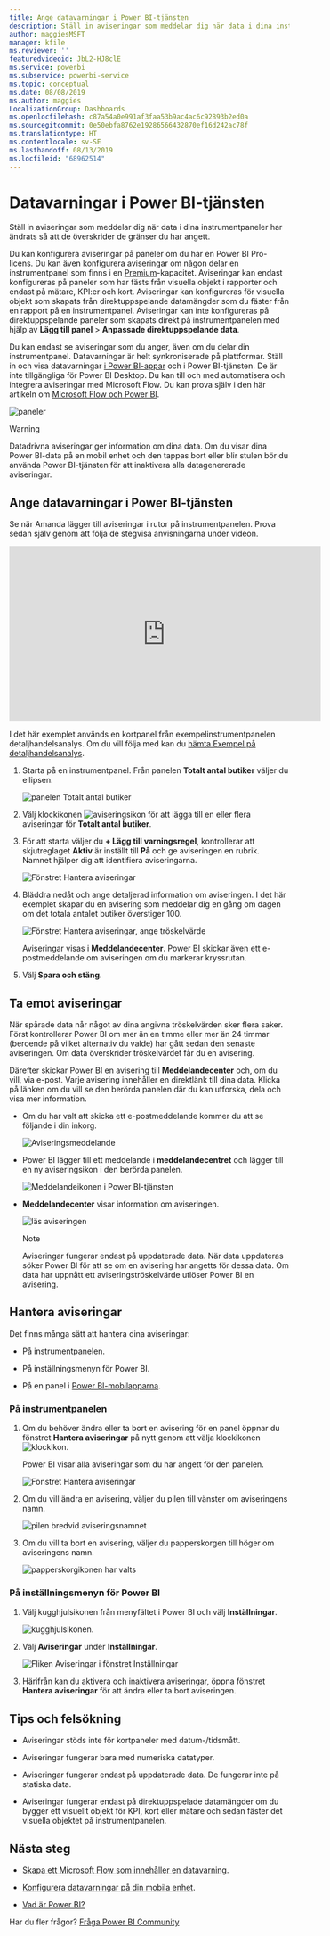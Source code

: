 ```yaml
---
title: Ange datavarningar i Power BI-tjänsten
description: Ställ in aviseringar som meddelar dig när data i dina instrumentpaneler har ändrats så att de överskrider de gränser du har angett i Microsoft Power BI-tjänsten.
author: maggiesMSFT
manager: kfile
ms.reviewer: ''
featuredvideoid: JbL2-HJ8clE
ms.service: powerbi
ms.subservice: powerbi-service
ms.topic: conceptual
ms.date: 08/08/2019
ms.author: maggies
LocalizationGroup: Dashboards
ms.openlocfilehash: c87a54a0e991af3faa53b9ac4ac6c92893b2ed0a
ms.sourcegitcommit: 0e50ebfa8762e19286566432870ef16d242ac78f
ms.translationtype: HT
ms.contentlocale: sv-SE
ms.lasthandoff: 08/13/2019
ms.locfileid: "68962514"
---
```

# <a name="data-alerts-in-the-power-bi-service"></a>Datavarningar i Power BI-tjänsten

Ställ in aviseringar som meddelar dig när data i dina instrumentpaneler har ändrats så att de överskrider de gränser du har angett.

Du kan konfigurera aviseringar på paneler om du har en Power BI Pro-licens. Du kan även konfigurera aviseringar om någon delar en instrumentpanel som finns i en [Premium](service-premium-what-is.md)-kapacitet. Aviseringar kan endast konfigureras på paneler som har fästs från visuella objekt i rapporter och endast på mätare, KPI:er och kort. Aviseringar kan konfigureras för visuella objekt som skapats från direktuppspelande datamängder som du fäster från en rapport på en instrumentpanel. Aviseringar kan inte konfigureras på direktuppspelande paneler som skapats direkt på instrumentpanelen med hjälp av **Lägg till panel** > **Anpassade direktuppspelande data**.

Du kan endast se aviseringar som du anger, även om du delar din instrumentpanel. Datavarningar är helt synkroniserade på plattformar. Ställ in och visa datavarningar [i Power BI-appar](consumer/mobile/mobile-set-data-alerts-in-the-mobile-apps.md) och i Power BI-tjänsten. De är inte tillgängliga för Power BI Desktop. Du kan till och med automatisera och integrera aviseringar med Microsoft Flow. Du kan prova själv i den här artikeln om [Microsoft Flow och Power BI](service-flow-integration.md).

![paneler](media/service-set-data-alerts/powerbi-alert-types-new.png)

> [!WARNING]
> Datadrivna aviseringar ger information om dina data. Om du visar dina Power BI-data på en mobil enhet och den tappas bort eller blir stulen bör du använda Power BI-tjänsten för att inaktivera alla datagenererade aviseringar.

## <a name="set-data-alerts-in-the-power-bi-service"></a>Ange datavarningar i Power BI-tjänsten

Se när Amanda lägger till aviseringar i rutor på instrumentpanelen. Prova sedan själv genom att följa de stegvisa anvisningarna under videon.

<iframe width="560" height="315" src="https://www.youtube.com/embed/JbL2-HJ8clE" frameborder="0" allowfullscreen></iframe>

I det här exemplet används en kortpanel från exempelinstrumentpanelen detaljhandelsanalys. Om du vill följa med kan du [hämta Exempel på detaljhandelsanalys](sample-retail-analysis.md#get-the-content-pack-for-this-sample).

1. Starta på en instrumentpanel. Från panelen **Totalt antal butiker** väljer du ellipsen.

   ![panelen Totalt antal butiker](media/service-set-data-alerts/powerbi-card.png)

1. Välj klockikonen ![aviseringsikon](media/service-set-data-alerts/power-bi-bell-icon.png) för att lägga till en eller flera aviseringar för **Totalt antal butiker**.

1. För att starta väljer du **+ Lägg till varningsregel**, kontrollerar att skjutreglaget **Aktiv** är inställt till **På** och ge aviseringen en rubrik. Namnet hjälper dig att identifiera aviseringarna.

   ![Fönstret Hantera aviseringar](media/service-set-data-alerts/powerbi-alert-title.png)

1. Bläddra nedåt och ange detaljerad information om aviseringen.  I det här exemplet skapar du en avisering som meddelar dig en gång om dagen om det totala antalet butiker överstiger 100.

   ![Fönstret Hantera aviseringar, ange tröskelvärde](media/service-set-data-alerts/power-bi-set-alert-details.png)

    Aviseringar visas i **Meddelandecenter**. Power BI skickar även ett e-postmeddelande om aviseringen om du markerar kryssrutan.

1. Välj **Spara och stäng**.

## <a name="receiving-alerts"></a>Ta emot aviseringar

När spårade data når något av dina angivna tröskelvärden sker flera saker. Först kontrollerar Power BI om mer än en timme eller mer än 24 timmar (beroende på vilket alternativ du valde) har gått sedan den senaste aviseringen. Om data överskrider tröskelvärdet får du en avisering.

Därefter skickar Power BI en avisering till **Meddelandecenter** och, om du vill, via e-post. Varje avisering innehåller en direktlänk till dina data. Klicka på länken om du vill se den berörda panelen där du kan utforska, dela och visa mer information.  

* Om du har valt att skicka ett e-postmeddelande kommer du att se följande i din inkorg.

   ![Aviseringsmeddelande](media/service-set-data-alerts/powerbi-alerts-email.png)

* Power BI lägger till ett meddelande i **meddelandecentret** och lägger till en ny aviseringsikon i den berörda panelen.

   ![Meddelandeikonen i Power BI-tjänsten](media/service-set-data-alerts/powerbi-alert-notifications.png)

* **Meddelandecenter** visar information om aviseringen.

    ![läs aviseringen](media/service-set-data-alerts/powerbi-alert-notification.png)

   > [!NOTE]
   > Aviseringar fungerar endast på uppdaterade data. När data uppdateras söker Power BI för att se om en avisering har angetts för dessa data. Om data har uppnått ett aviseringströskelvärde utlöser Power BI en avisering.

## <a name="managing-alerts"></a>Hantera aviseringar

Det finns många sätt att hantera dina aviseringar:

* På instrumentpanelen.

* På inställningsmenyn för Power BI.

* På en panel i [Power BI-mobilapparna](consumer/mobile/mobile-set-data-alerts-in-the-mobile-apps.md).

### <a name="from-the-dashboard-tile"></a>På instrumentpanelen

1. Om du behöver ändra eller ta bort en avisering för en panel öppnar du fönstret **Hantera aviseringar** på nytt genom att välja klockikonen ![klockikon](media/service-set-data-alerts/power-bi-bell-icon.png).

    Power BI visar alla aviseringar som du har angett för den panelen.

    ![Fönstret Hantera aviseringar](media/service-set-data-alerts/powerbi-see-alerts.png)

1. Om du vill ändra en avisering, väljer du pilen till vänster om aviseringens namn.

    ![pilen bredvid aviseringsnamnet](media/service-set-data-alerts/powerbi-see-alerts-arrow.png)

1. Om du vill ta bort en avisering, väljer du papperskorgen till höger om aviseringens namn.

      ![papperskorgikonen har valts](media/service-set-data-alerts/powerbi-see-alerts-delete.png)

### <a name="from-the-power-bi-settings-menu"></a>På inställningsmenyn för Power BI

1. Välj kugghjulsikonen från menyfältet i Power BI och välj **Inställningar**.

    ![kugghjulsikonen](media/service-set-data-alerts/powerbi-gear-icon.png).

1. Välj **Aviseringar** under **Inställningar**.

    ![Fliken Aviseringar i fönstret Inställningar](media/service-set-data-alerts/powerbi-alert-settings.png)

1. Härifrån kan du aktivera och inaktivera aviseringar, öppna fönstret **Hantera aviseringar** för att ändra eller ta bort aviseringen.

## <a name="tips-and-troubleshooting"></a>Tips och felsökning

* Aviseringar stöds inte för kortpaneler med datum-/tidsmått.

* Aviseringar fungerar bara med numeriska datatyper.

* Aviseringar fungerar endast på uppdaterade data. De fungerar inte på statiska data.

* Aviseringar fungerar endast på direktuppspelade datamängder om du bygger ett visuellt objekt för KPI, kort eller mätare och sedan fäster det visuella objektet på instrumentpanelen.

## <a name="next-steps"></a>Nästa steg

* [Skapa ett Microsoft Flow som innehåller en datavarning](service-flow-integration.md).

* [Konfigurera datavarningar på din mobila enhet](consumer/mobile/mobile-set-data-alerts-in-the-mobile-apps.md).

* [Vad är Power BI?](power-bi-overview.md)

Har du fler frågor? [Fråga Power BI Community](http://community.powerbi.com/)
